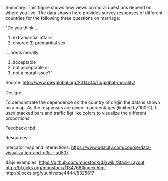 Summary: 
This figure shows how views on moral questions depend on where you live. The data shown here provides survey responses of different countries for the following three questions on marriage:

"Do you think ...

1) extramaritial affairs 
2) divorce 3) 
premaritial sex

... are/is morally

1) acceptable 
2) not acceptable or 
3) not a moral issue?" 

Source: http://www.pewglobal.org/2014/04/15/global-morality/

Design: 

To demonstrate the dependence on the country of origin the data is shown on a map. As the responses are given in percentages (limited by 100%), I used stacked bars and traffic ligt like colors to visualize the different proportions.

Feedback: tbd

Resources: 

mercator map and interactions: 
https://www.udacity.com/course/data-visualization-and-d3js--ud507

d3.js examples: 
https://github.com/mbostock/d3/wiki/Stack-Layout 
http://bl.ocks.org/mbostock/1134768#index.html 
http:/bl.ocks.org/yuuniverse4444/8325617